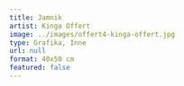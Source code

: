 ```yaml
---
title: Jamnik
artist: Kinga Offert
image: ../images/offert4-kinga-offert.jpg
type: Grafika, Inne
url: null
format: 40x50 cm
featured: false
---
```

